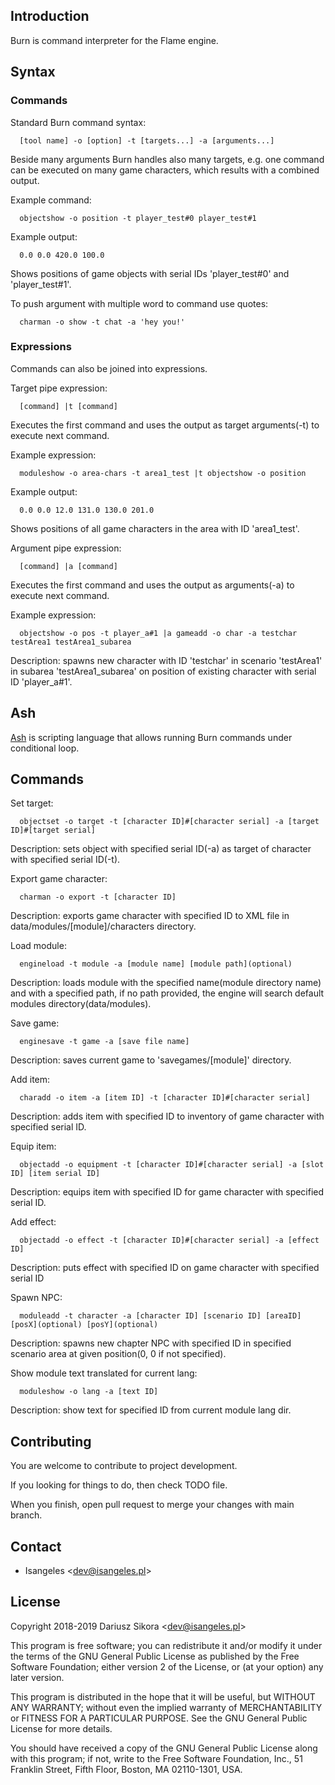 ## Introduction
  Burn is command interpreter for the Flame engine.

## Syntax
  ### Commands
  Standard Burn command syntax:
```
  [tool name] -o [option] -t [targets...] -a [arguments...]
```
  Beside many arguments Burn handles also many targets, e.g. one command can be executed on many game characters, which results with a combined output.

  Example command:
```
  objectshow -o position -t player_test#0 player_test#1
```
  Example output:
```
  0.0 0.0 420.0 100.0
```
  Shows positions of game objects with serial IDs 'player_test#0' and 'player_test#1'.

  To push argument with multiple word to command use quotes:
```
  charman -o show -t chat -a 'hey you!'
```

  ### Expressions
  Commands can also be joined into expressions.

  Target pipe expression:
```
  [command] |t [command]
```
  Executes the first command and uses the output as target arguments(-t) to execute next command.

  Example expression:
```
  moduleshow -o area-chars -t area1_test |t objectshow -o position
```
  Example output:
```
  0.0 0.0 12.0 131.0 130.0 201.0
```
  Shows positions of all game characters in the area with ID 'area1_test'.

  Argument pipe expression:
```
  [command] |a [command]
```
  Executes the first command and uses the output as arguments(-a) to execute next command.
  
  Example expression:
```
  objectshow -o pos -t player_a#1 |a gameadd -o char -a testchar testArea1 testArea1_subarea
```
  Description: spawns new character with ID 'testchar' in scenario 'testArea1' in subarea 'testArea1_subarea' on position
  of existing character with serial ID 'player_a#1'.

## Ash
[Ash](https://github.com/Isangeles/burn/tree/master/ash) is scripting language that allows running Burn commands under conditional loop.

## Commands
Set target:
```
  objectset -o target -t [character ID]#[character serial] -a [target ID]#[target serial]
```
Description: sets object with specified serial ID(-a) as target of character with specified serial ID(-t).

Export game character:
```
  charman -o export -t [character ID]
```
Description: exports game character with specified ID to XML file in
data/modules/[module]/characters directory.

Load module:
```
  engineload -t module -a [module name] [module path](optional)
```
Description: loads module with the specified name(module directory name) and with a specified path,
if no path provided, the engine will search default modules directory(data/modules).

Save game:
```
  enginesave -t game -a [save file name]
```
Description: saves current game to 'savegames/[module]' directory.

Add item:
```
  charadd -o item -a [item ID] -t [character ID]#[character serial]
```
Description: adds item with specified ID to inventory of game character with specified serial ID.

Equip item:
```
  objectadd -o equipment -t [character ID]#[character serial] -a [slot ID] [item serial ID]
```
Description: equips item with specified ID for game character with specified serial ID.

Add effect:
```
  objectadd -o effect -t [character ID]#[character serial] -a [effect ID]
```
Description: puts effect with specified ID on game character with specified serial ID

Spawn NPC:
```
  moduleadd -t character -a [character ID] [scenario ID] [areaID] [posX](optional) [posY](optional)
```
Description: spawns new chapter NPC with specified ID in specified scenario area at given position(0, 0 if not specified).

Show module text translated for current lang:
```
  moduleshow -o lang -a [text ID]
```
Description: show text for specified ID from current module lang dir.

## Contributing
You are welcome to contribute to project development.

If you looking for things to do, then check TODO file.

When you finish, open pull request to merge your changes with main branch.

## Contact
* Isangeles <<dev@isangeles.pl>>

## License
Copyright 2018-2019 Dariusz Sikora <<dev@isangeles.pl>>

This program is free software; you can redistribute it and/or modify
it under the terms of the GNU General Public License as published by
the Free Software Foundation; either version 2 of the License, or
(at your option) any later version.

This program is distributed in the hope that it will be useful,
but WITHOUT ANY WARRANTY; without even the implied warranty of
MERCHANTABILITY or FITNESS FOR A PARTICULAR PURPOSE.  See the
GNU General Public License for more details.

You should have received a copy of the GNU General Public License
along with this program; if not, write to the Free Software
Foundation, Inc., 51 Franklin Street, Fifth Floor, Boston,
MA 02110-1301, USA.
